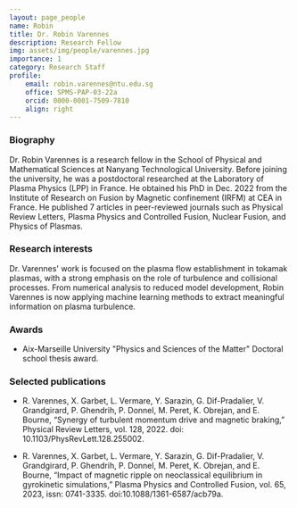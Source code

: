 ```yaml
---
layout: page_people
name: Robin
title: Dr. Robin Varennes
description: Research Fellow
img: assets/img/people/varennes.jpg
importance: 1
category: Research Staff
profile:
    email: robin.varennes@ntu.edu.sg
    office: SPMS-PAP-03-22a
    orcid: 0000-0001-7509-7810
    align: right
---
```


### Biography
Dr. Robin Varennes is a research fellow in the School of Physical and Mathematical Sciences at Nanyang Technological University.
Before joining the university, he was a postdoctoral researched at the Laboratory of Plasma Physics (LPP) in France.
He obtained his PhD in Dec. 2022 from the Institute of Research on Fusion by Magnetic confinement (IRFM) at CEA in France.
He published 7 articles in peer-reviewed journals such as Physical Review Letters, Plasma Physics and Controlled Fusion, Nuclear Fusion, and Physics of Plasmas.

### Research interests
Dr. Varennes' work is focused on the plasma flow establishment in tokamak plasmas, with a strong emphasis on the role of turbulence and collisional processes.
From numerical analysis to reduced model development, Robin Varennes is now applying machine learning methods to extract meaningful information on plasma turbulence.

### Awards
- Aix-Marseille University "Physics and Sciences of the Matter" Doctoral school thesis award.

### Selected publications
- R. Varennes, X. Garbet, L. Vermare, Y. Sarazin, G. Dif-Pradalier, V. Grandgirard, P. Ghendrih, P. Donnel, M. Peret, K. Obrejan, and E. Bourne, “Synergy of turbulent momentum drive and magnetic braking,” Physical Review Letters, vol. 128, 2022. doi: 10.1103/PhysRevLett.128.255002.

- R. Varennes, X. Garbet, L. Vermare, Y. Sarazin, G. Dif-Pradalier, V. Grandgirard, P. Ghendrih, P. Donnel, M. Peret, K. Obrejan, and E. Bourne, “Impact of magnetic ripple on neoclassical equilibrium in gyrokinetic simulations,” Plasma Physics and Controlled Fusion, vol. 65, 2023, issn: 0741-3335. doi:10.1088/1361-6587/acb79a.
